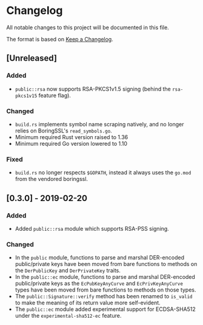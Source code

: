 <!-- Copyright 2018 Google LLC

Use of this source code is governed by an MIT-style
license that can be found in the LICENSE file or at
https://opensource.org/licenses/MIT. -->

# Changelog

All notable changes to this project will be documented in this file.

The format is based on [Keep a Changelog](http://keepachangelog.com/en/1.0.0/).

## [Unreleased]

### Added
- `public::rsa` now supports RSA-PKCS1v1.5 signing (behind the `rsa-pkcs1v15`
  feature flag).

### Changed
- `build.rs` implements symbol name scraping natively, and no longer relies on
  BoringSSL's `read_symbols.go`.
- Minimum required Rust version raised to 1.36
- Minimum required Go version lowered to 1.10

### Fixed
- `build.rs` no longer respects `$GOPATH`, instead it always uses the
  `go.mod` from the vendored boringssl.

## [0.3.0] - 2019-02-20

### Added
- Added `public::rsa` module which supports RSA-PSS signing.

### Changed
- In the `public` module, functions to parse and marshal DER-encoded
  public/private keys have been moved from bare functions to methods on the
  `DerPublicKey` and `DerPrivateKey` traits.
- In the `public::ec` module, functions to parse and marshal DER-encoded
  public/private keys as the `EcPubKeyAnyCurve` and `EcPrivKeyAnyCurve` types
  have been moved from bare functions to methods on those types.
- The `public::Signature::verify` method has been renamed to `is_valid` to make
  the meaning of its return value more self-evident.
- The `public::ec` module added experimental support for ECDSA-SHA512 under the
  `experimental-sha512-ec` feature.
